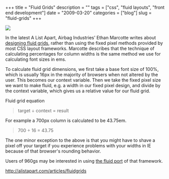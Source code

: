 +++
title = "Fluid Grids"
description = ""
tags = ["css", "fluid layouts", "front end development"]
date = "2009-03-20"
categories = ["blog"]
slug = "fluid-grids"
+++



  <div class="notebook-screenshot"><a href="http://alistapart.com/articles/fluidgrids"><img id='bluga-thumbnail-1545' class='bluga-thumbnail large' src='http://media.konigi.com/bluga/
wt49c3e04302ff6.jpg'/></a></div><p>In the latest A List Apart, Airbag Industries' Ethan Marcotte writes about <a href="http://alistapart.com/articles/fluidgrids">designing fluid grids</a>, rather than using the fixed pixel methods provided by most CSS layout frameworks. Marcotte describes that the technique of calculating percentages for column widths is the same method we use for calculating font sizes in ems. </p>
<p>To calculate fluid grid dimensions, we first take a base font size of 100%, which is usually 16px in the majority of browsers when not altered by the user. This becomes our context variable. Then we take the fixed pixel size we want to make fluid, e.g. a width in our fixed pixel design, and divide by the context variable, which gives us a relative value for our fluid grid.</p>
<p>Fluid grid equation</p>
<blockquote><p>target ÷ context = result</p></blockquote>
<p>For example a 700px column is calculated to be 43.75em.</p>
<blockquote><p>700 ÷ 16 = 43.75</p></blockquote>
<p>The one minor exception to the above is that you might have to shave a pixel off your target if you experience problems with your widths in IE because of that browser's rounding behavior. </p>
<p>Users of 960gs may be interested in using <a href="http://www.designinfluences.com/fluid960gs/">the fluid port</a> of that framework.</p>
    
  <a href="http://alistapart.com/articles/fluidgrids">http://alistapart.com/articles/fluidgrids</a>
